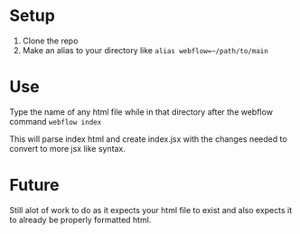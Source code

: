 # Setup

1. Clone the repo
2. Make an alias to your directory like `alias webflow=~/path/to/main`

# Use

Type the name of any html file while in that directory after the webflow command
`webflow index`

This will parse index html and create index.jsx with the changes needed to convert to more jsx like syntax.

# Future

Still alot of work to do as it expects your html file to exist and also expects it to already be properly formatted html.
